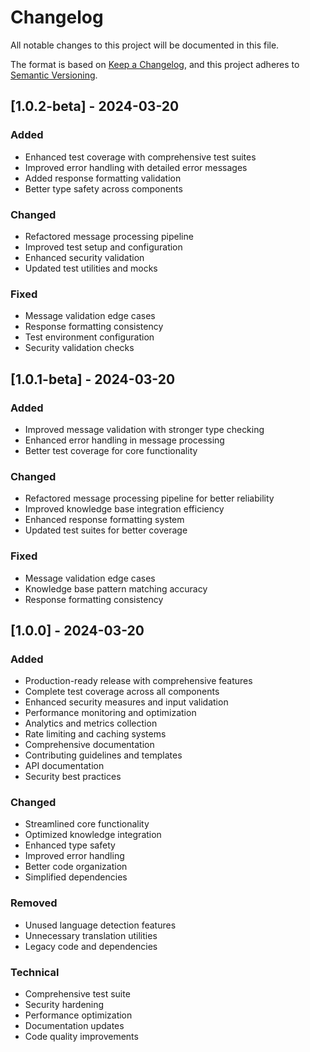 # Changelog

All notable changes to this project will be documented in this file.

The format is based on [Keep a Changelog](https://keepachangelog.com/en/1.0.0/),
and this project adheres to [Semantic Versioning](https://semver.org/spec/v2.0.0.html).

## [1.0.2-beta] - 2024-03-20

### Added
- Enhanced test coverage with comprehensive test suites
- Improved error handling with detailed error messages
- Added response formatting validation
- Better type safety across components

### Changed
- Refactored message processing pipeline
- Improved test setup and configuration
- Enhanced security validation
- Updated test utilities and mocks

### Fixed
- Message validation edge cases
- Response formatting consistency
- Test environment configuration
- Security validation checks

## [1.0.1-beta] - 2024-03-20

### Added
- Improved message validation with stronger type checking
- Enhanced error handling in message processing
- Better test coverage for core functionality

### Changed
- Refactored message processing pipeline for better reliability
- Improved knowledge base integration efficiency
- Enhanced response formatting system
- Updated test suites for better coverage

### Fixed
- Message validation edge cases
- Knowledge base pattern matching accuracy
- Response formatting consistency

## [1.0.0] - 2024-03-20

### Added
- Production-ready release with comprehensive features
- Complete test coverage across all components
- Enhanced security measures and input validation
- Performance monitoring and optimization
- Analytics and metrics collection
- Rate limiting and caching systems
- Comprehensive documentation
- Contributing guidelines and templates
- API documentation
- Security best practices

### Changed
- Streamlined core functionality
- Optimized knowledge integration
- Enhanced type safety
- Improved error handling
- Better code organization
- Simplified dependencies

### Removed
- Unused language detection features
- Unnecessary translation utilities
- Legacy code and dependencies

### Technical
- Comprehensive test suite
- Security hardening
- Performance optimization
- Documentation updates
- Code quality improvements
